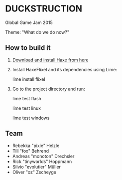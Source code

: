DUCKSTRUCTION
=============

Global Game Jam 2015

Theme: "What do we do now?"

How to build it
---------------

 1. [Download and install Haxe from here](http://www.openfl.org/documentation/getting-started/installing-openfl/)
 2. Install HaxeFlixel and its dependencies using Lime:

    lime install flixel

 3. Go to the project directory and run:

    lime test flash

    lime test linux

    lime test windows

<!---
Idea
----

 * Story: Duck with children crosses street, gets hit by car
 * Duck gets angry
 * Player plays duck destroying a city
 * When city is fully destroyed:
   "What do we do now?"
 * Game starts over
-->

Team
----

 * Rebekka "pixie" Helzle
 * Till "fox" Behrend
 * Andreas "monoton" Drechsler
 * Rick "tinyworlds" Hoppmann
 * Silvio "evolutier" Müller
 * Oliver "oz" Zscheyge
